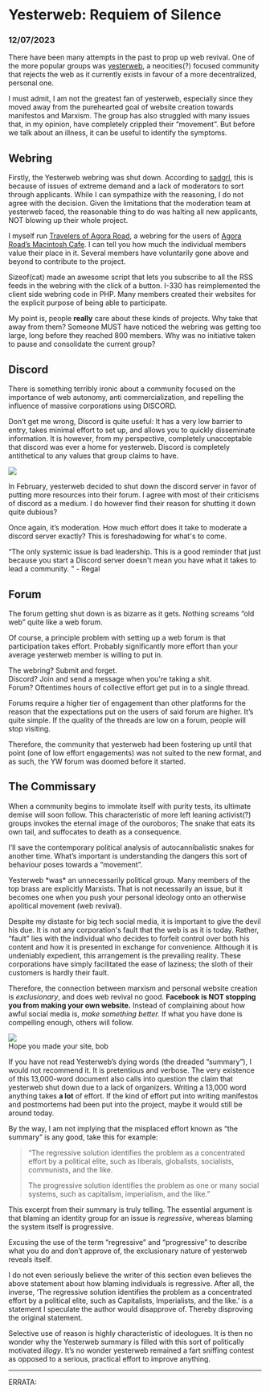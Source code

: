 # Yesterweb: Requiem of Silence

### 12/07/2023

There have been many attempts in the past to prop up web revival. One of the more popular groups was [yesterweb](”https://yesterweb.org/”), a neocities(?) focused community that rejects the web as it currently exists in favour of a more decentralized, personal one.  

I must admit, I am not the greatest fan of yesterweb, especially since they moved away from the purehearted goal of website creation towards manifestos and Marxism. The group has also struggled with many issues that, in my opinion, have completely crippled their “movement”. But before we talk about an illness, it can be useful to identify the symptoms.  

Webring
-------

Firstly, the Yesterweb webring was shut down. According to [sadgrl](”https://sadgrl.online/”), this is because of issues of extreme demand and a lack of moderators to sort through applicants. While I can sympathize with the reasoning, I do not agree with the decision. Given the limitations that the moderation team at yesterweb faced, the reasonable thing to do was halting all new applicants, NOT blowing up their whole project.  

I myself run [Travelers of Agora Road](”https://voicedrew.xyz/wr/”), a webring for the users of [Agora Road’s Macintosh Cafe](”https://forum.agoraroad.com/index.php”). I can tell you how much the individual members value their place in it. Several members have voluntarily gone above and beyond to contribute to the project.  

Sizeof(cat) made an awesome script that lets you subscribe to all the RSS feeds in the webring with the click of a button. I-330 has reimplemented the client side webring code in PHP. Many members created their websites for the explicit purpose of being able to participate.  

My point is, people **really** care about these kinds of projects. Why take that away from them? Someone MUST have noticed the webring was getting too large, long before they reached 800 members. Why was no initiative taken to pause and consolidate the current group?  

Discord
-------

There is something terribly ironic about a community focused on the importance of web autonomy, anti commercialization, and repelling the influence of massive corporations using DISCORD.  

Don’t get me wrong, Discord is quite useful: It has a very low barrier to entry, takes minimal effort to set up, and allows you to quickly disseminate information. It is however, from my perspective, completely unacceptable that discord was ever a home for yesterweb. Discord is completely antithetical to any values that group claims to have.  

![](img/image1.png)

In February, yesterweb decided to shut down the discord server in favor of putting more resources into their forum. I agree with most of their criticisms of discord as a medium. I do however find their reason for shutting it down quite dubious?  

Once again, it’s moderation. How much effort does it take to moderate a discord server exactly? This is foreshadowing for what's to come.  

“The only systemic issue is bad leadership. This is a good reminder that just because you start a Discord server doesn't mean you have what it takes to lead a community. ” - Regal  

Forum
-----

The forum getting shut down is as bizarre as it gets. Nothing screams “old web” quite like a web forum.  

Of course, a principle problem with setting up a web forum is that participation takes effort. Probably significantly more effort than your average yesterweb member is willing to put in.  

The webring? Submit and forget.  
Discord? Join and send a message when you're taking a shit.  
Forum? Oftentimes hours of collective effort get put in to a single thread.  

Forums require a higher tier of engagement than other platforms for the reason that the expectations put on the users of said forum are higher. It’s quite simple. If the quality of the threads are low on a forum, people will stop visiting.  

Therefore, the community that yesterweb had been fostering up until that point (one of low effort engagements) was not suited to the new format, and as such, the YW forum was doomed before it started.  

The Commissary
--------------

When a community begins to immolate itself with purity tests, its ultimate demise will soon follow. This characteristic of more left leaning activist(?) groups invokes the eternal image of the ouroboros; The snake that eats its own tail, and suffocates to death as a consequence.  

I’ll save the contemporary political analysis of autocannibalistic snakes for another time. What’s important is understanding the dangers this sort of behaviour poses towards a “movement”.  

Yesterweb \*was\* an unnecessarily political group. Many members of the top brass are explicitly Marxists. That is not necessarily an issue, but it becomes one when you push your personal ideology onto an otherwise apolitical movement (web revival).  

Despite my distaste for big tech social media, it is important to give the devil his due. It is not any corporation's fault that the web is as it is today. Rather, “fault” lies with the individual who decides to forfeit control over both his content and how it is presented in exchange for convenience. Although it is undeniably expedient, this arrangement is the prevailing reality. These corporations have simply facilitated the ease of laziness; the sloth of their customers is hardly their fault.  

Therefore, the connection between marxism and personal website creation is _exclusionary_, and does web revival no good. **Facebook is NOT stopping you from making your own website.** Instead of complaining about how awful social media is, _make something better._ If what you have done is compelling enough, others will follow.  

![](img/image2.png)  
Hope you made your site, bob

If you have not read Yesterweb’s dying words (the dreaded “summary”), I would not recommend it. It is pretentious and verbose. The very existence of this 13,000-word document also calls into question the claim that yesterweb shut down due to a lack of organizers. Writing a 13,000 word anything takes **a lot** of effort. If the kind of effort put into writing manifestos and postmortems had been put into the project, maybe it would still be around today.  

By the way, I am not implying that the misplaced effort known as “the summary” is any good, take this for example:  

> “The regressive solution identifies the problem as a concentrated effort by a political elite, such as liberals, globalists, socialists, communists, and the like.  
> 
> The progressive solution identifies the problem as one or many social systems, such as capitalism, imperialism, and the like.”

This excerpt from their summary is truly telling. The essential argument is that blaming an identity group for an issue is _regressive_, whereas blaming the system itself is progressive.  

Excusing the use of the term “regressive” and “progressive” to describe what you do and don’t approve of, the exclusionary nature of yesterweb reveals itself.  

I do not even seriously believe the writer of this section even believes the above statement about how blaming individuals is regressive. After all, the inverse, ‘The regressive solution identifies the problem as a concentrated effort by a political elite, such as Capitalists, Imperialists, and the like.’ is a statement I speculate the author would disapprove of. Thereby disproving the original statement.  

Selective use of reason is highly characteristic of ideologues. It is then no wonder why the Yesterweb summary is filled with this sort of politically motivated _illogy_. It’s no wonder yesterweb remained a fart sniffing contest as opposed to a serious, practical effort to improve anything.  

* * *

ERRATA:
